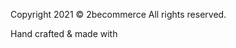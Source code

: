 <footer class="footer">
  <div class="container-fluid">
    <div class="row">
      <div class="col-md-6 footer-copyright">
        <p class="mb-0">Copyright 2021 © 2becommerce All rights reserved.</p>
      </div>
      <div class="col-md-6">
        <p class="pull-right mb-0">Hand crafted & made with<i class="fa fa-heart"></i></p>
      </div>
    </div>
  </div>
</footer>
